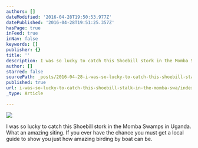 ```yaml
---
authors: []
dateModified: '2016-04-28T19:50:53.977Z'
datePublished: '2016-04-28T19:51:25.357Z'
hasPage: true
inFeed: true
inNav: false
keywords: []
publisher: {}
title: ''
description: I was so lucky to catch this Shoebill stork in the Momba Swamps in Uganda. What an amazing siting. If you ever have the chance you must get a local guide to show you just how amazing birding by boat can be.
author: []
starred: false
sourcePath: _posts/2016-04-28-i-was-so-lucky-to-catch-this-shoebill-stalk-in-the-momba-swa.md
published: true
url: i-was-so-lucky-to-catch-this-shoebill-stalk-in-the-momba-swa/index.html
_type: Article

---
```

![](https://the-grid-user-content.s3-us-west-2.amazonaws.com/05076ff1-c716-4990-83ab-c075096aaa03.jpg)

I was so lucky to catch this Shoebill stork in the Momba Swamps in Uganda. What an amazing siting. If you ever have the chance you must get a local guide to show you just how amazing birding by boat can be.